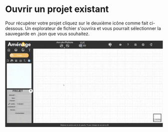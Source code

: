 # Ouvrir un projet existant

Pour récupérer votre projet cliquez sur le deuxième icône comme fait ci-dessous. Un explorateur de fichier s'ouvrira et vous pourrait sélectionner la sauvegarde en .json que vous souhaitez.

![](../.gitbook/assets/amenage-2021-05-11-11-12-18.gif)

